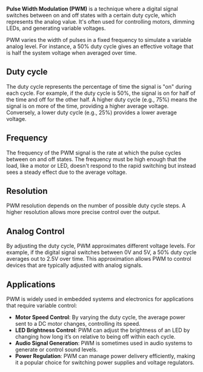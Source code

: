 **Pulse Width Modulation (PWM)** is a technique where a digital signal switches between on and off states with a certain duty cycle, which represents the analog value. 
It's often used for controlling motors, dimming LEDs, and generating variable voltages.

PWM varies the width of pulses in a fixed frequency to simulate a variable analog level. For instance, a 50% duty cycle gives an effective voltage that is half the system voltage when averaged over time.

## Duty cycle
The duty cycle represents the percentage of time the signal is "on" during each cycle. For example, if the duty cycle is 50%, the signal is on for half of the time and off for the other half.
A higher duty cycle (e.g., 75%) means the signal is on more of the time, providing a higher average voltage. Conversely, a lower duty cycle (e.g., 25%) provides a lower average voltage.
## Frequency
The frequency of the PWM signal is the rate at which the pulse cycles between on and off states.
The frequency must be high enough that the load, like a motor or LED, doesn't respond to the rapid switching but instead sees a steady effect due to the average voltage.

## Resolution
PWM resolution depends on the number of possible duty cycle steps.
A higher resolution allows more precise control over the output.

## Analog Control
By adjusting the duty cycle, PWM approximates different voltage levels. For example, if the digital signal switches between 0V and 5V, a 50% duty cycle averages out to 2.5V over time.
This approximation allows PWM to control devices that are typically adjusted with analog signals.

## Applications
PWM is widely used in embedded systems and electronics for applications that require variable control:
- **Motor Speed Control**: By varying the duty cycle, the average power sent to a DC motor changes, controlling its speed.
- **LED Brightness Control**: PWM can adjust the brightness of an LED by changing how long it’s on relative to being off within each cycle.
- **Audio Signal Generation**: PWM is sometimes used in audio systems to generate or control sound levels.
- **Power Regulation**: PWM can manage power delivery efficiently, making it a popular choice for switching power supplies and voltage regulators.